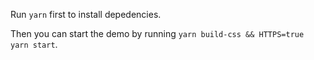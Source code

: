 Run `yarn` first to install depedencies.

Then you can start the demo by running `yarn build-css && HTTPS=true yarn start`.
